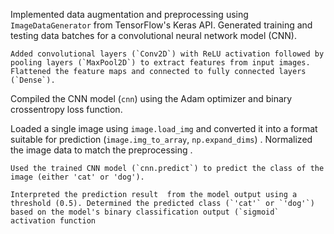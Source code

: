 Implemented data augmentation and preprocessing using `ImageDataGenerator` from TensorFlow's Keras API. Generated training and testing data batches for a convolutional neural network model (CNN).
 
	Added convolutional layers (`Conv2D`) with ReLU activation followed by pooling layers (`MaxPool2D`) to extract features from input images. Flattened the feature maps and connected to fully connected layers (`Dense`).
 
  Compiled the CNN model (`cnn`) using the Adam optimizer and binary crossentropy loss function.
  
  Loaded a single image using  `image.load_img` and    converted   it    into a format  suitable for prediction (`image.img_to_array`, `np.expand_dims`) .   Normalized the image data  to match the preprocessing .
  
	Used the trained CNN model (`cnn.predict`) to predict the class of the image (either 'cat' or 'dog').
 
	Interpreted the prediction result  from the model output using a threshold (0.5). Determined the predicted class (`'cat'` or `'dog'`) based on the model's binary classification output (`sigmoid` activation function 
